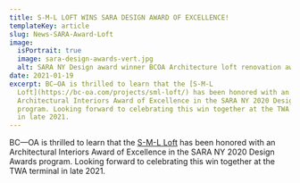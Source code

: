 ```yaml
---
title: S-M-L LOFT WINS SARA DESIGN AWARD OF EXCELLENCE!
templateKey: article
slug: News-SARA-Award-Loft
image:
  isPortrait: true
  image: sara-design-awards-vert.jpg
  alt: SARA NY Design award winner BCOA Architecture loft renovation award
date: 2021-01-19
excerpt: BC—OA is thrilled to learn that the [S-M-L
  Loft](https://bc-oa.com/projects/sml-loft/) has been honored with an
  Architectural Interiors Award of Excellence in the SARA NY 2020 Design Awards
  program. Looking forward to celebrating this win together at the TWA terminal
  in late 2021.
---
```


BC—OA is thrilled to learn that the [S-M-L Loft](https://bc-oa.com/projects/sml-loft/) has been honored with an Architectural Interiors Award of Excellence in the SARA NY 2020 Design Awards program. Looking forward to celebrating this win together at the TWA terminal in late 2021.
